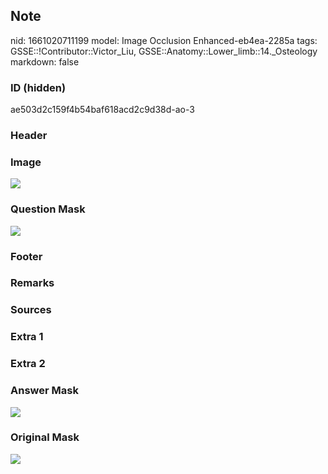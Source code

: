 ## Note
nid: 1661020711199
model: Image Occlusion Enhanced-eb4ea-2285a
tags: GSSE::!Contributor::Victor_Liu, GSSE::Anatomy::Lower_limb::14._Osteology
markdown: false

### ID (hidden)
ae503d2c159f4b54baf618acd2c9d38d-ao-3

### Header


### Image
<img src="tmpa42asdjq.png">

### Question Mask
<img src="ae503d2c159f4b54baf618acd2c9d38d-ao-3-Q.svg">

### Footer


### Remarks


### Sources


### Extra 1


### Extra 2


### Answer Mask
<img src="ae503d2c159f4b54baf618acd2c9d38d-ao-3-A.svg">

### Original Mask
<img src="ae503d2c159f4b54baf618acd2c9d38d-ao-O.svg">
